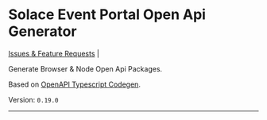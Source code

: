 # Solace Event Portal Open Api Generator

[Issues & Feature Requests](https://github.com/solace-labs/ep-openapi/issues) |

Generate Browser & Node Open Api Packages.

Based on [OpenAPI Typescript Codegen](https://github.com/ferdikoomen/openapi-typescript-codegen).

Version: `0.19.0`

---

